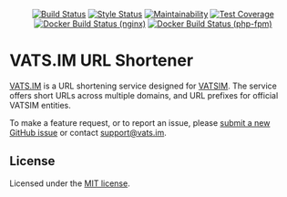 <p align="center">
  <a href="https://travis-ci.org/NFarrington/vatsim-url-shortener"><img src="https://travis-ci.org/NFarrington/vatsim-url-shortener.svg" alt="Build Status"></a>
  <a href="https://styleci.io/repos/128128792"><img src="https://styleci.io/repos/128128792/shield?style=flat" alt="Style Status"></a>
  <a href="https://codeclimate.com/github/NFarrington/vatsim-url-shortener/maintainability"><img src="https://api.codeclimate.com/v1/badges/9e5d0eca2309ed1defd2/maintainability" alt="Maintainability"></a>
  <a href="https://codeclimate.com/github/NFarrington/vatsim-url-shortener/test_coverage"><img src="https://api.codeclimate.com/v1/badges/9e5d0eca2309ed1defd2/test_coverage" alt="Test Coverage"></a>
  <a href="https://hub.docker.com/r/nfarrington/vats.im-nginx"><img src="https://img.shields.io/docker/cloud/build/nfarrington/vats.im-nginx.svg?label=docker%20nginx" alt="Docker Build Status (nginx)"></a>
  <a href="https://hub.docker.com/r/nfarrington/vats.im-php-fpm"><img src="https://img.shields.io/docker/cloud/build/nfarrington/vats.im-php-fpm.svg?label=docker%20php-fpm" alt="Docker Build Status (php-fpm)"></a>
</p>

# VATS.IM URL Shortener

[VATS.IM](https://vats.im/) is a URL shortening service designed for [VATSIM](https://vatsim.net/). The service offers short URLs across multiple domains, and URL prefixes for official VATSIM entities.

To make a feature request, or to report an issue, please [submit a new GitHub issue](https://github.com/NFarrington/vatsim-url-shortener/issues/new) or contact [support@vats.im](mailto:support@vats.im).

## License

Licensed under the [MIT license](https://opensource.org/licenses/MIT).
